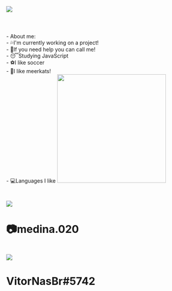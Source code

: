 <img src="https://cdn.discordapp.com/attachments/819667765123219486/830077210819821589/Vitor.png">


#

<br>
- About me:
<br>
- 💦I'm currently working on a project!
<br>
- 👊If you need help you can call me!
<br>
- 😴Studying JavaScript
<br>
- ⚽I like soccer
<br>
- 🦝I like meerkats!
<br>
- 💻Languages I like


<img src="https://cdn.discordapp.com/attachments/819667765123219486/830082197859991592/Sem_Titulo-2.png" width="290vw">


#


<img src="https://cdn.discordapp.com/attachments/819667765123219486/830086741854650458/Sem_Titulo-1.png"> 
<h1>📷medina.020</h1>

#

<img src="https://cdn.discordapp.com/attachments/819667765123219486/830090804424343652/Sem_Titulo-1.png">

<h1>VitorNasBr#5742</h1>
